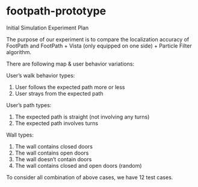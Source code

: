 # footpath-prototype
Initial Simulation Experiment Plan

The purpose of our experiment is to compare the localization accuracy of FootPath and FootPath + Vista (only equipped on one side) + Particle Filter algorithm.

There are following map & user behavior variations:

User’s walk behavior types: 
1. User follows the expected path more or less 
2. User strays from the expected path

User’s path types: 
1. The expected path is straight (not involving any turns) 
2. The expected path involves turns

Wall types: 
1. The wall contains closed doors 
2. The wall contains open doors
3. The wall doesn’t contain doors 
4. The wall contains closed and open doors (random)

To consider all combination of above cases, we have 12 test cases.



